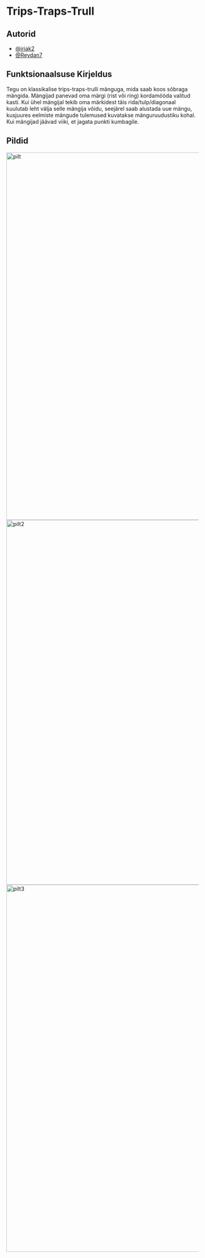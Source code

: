 
# Trips-Traps-Trull


## Autorid

- [@iriak2](https://github.com/iriak2)
- [@Reydan7](https://github.com/Reydan7)


## Funktsionaalsuse Kirjeldus

Tegu on klassikalise trips-traps-trulli mänguga, mida saab koos sõbraga mängida. Mängijad panevad oma märgi (rist või ring) kordamööda valitud kasti. Kui ühel mängijal tekib oma märkidest täis rida/tulp/diagonaal kuulutab leht välja selle mängija võidu, seejärel saab alustada uue mängu, kusjuures eelmiste mängude tulemused kuvatakse mänguruudustiku kohal. Kui mängijad jäävad viiki, et jagata punkti kumbagile.
## Pildid

<img width="960" alt="pilt" src="https://user-images.githubusercontent.com/90192427/168490924-dd2a8fb9-f6a2-4038-8418-cee6239569e0.PNG">

<img width="953" alt="pilt2" src="https://user-images.githubusercontent.com/90192427/168490973-26c47ff8-8e46-497d-ba35-1e86a11babff.png">

<img width="959" alt="pilt3" src="https://user-images.githubusercontent.com/90192427/168490994-4dee99dd-2304-4bfa-93fd-8791f9a1a290.png">

